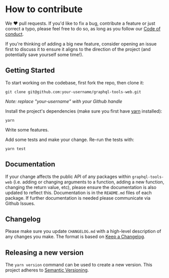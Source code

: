 # How to contribute

We ❤️ pull requests. If you'd like to fix a bug, contribute a feature or
just correct a typo, please feel free to do so, as long as you follow
our [Code of conduct](https://github.com/Shopify/graphql-tools-web/blob/master/CODE_OF_CONDUCT.md).

If you're thinking of adding a big new feature, consider opening an
issue first to discuss it to ensure it aligns to the direction of the
project (and potentially save yourself some time!).

## Getting Started

To start working on the codebase, first fork the repo, then clone it:

```
git clone git@github.com:your-username/graphql-tools-web.git
```

_Note: replace "your-username" with your Github handle_

Install the project's dependencies (make sure you first have [yarn](https://yarnpkg.com/) installed):

```
yarn
```

Write some features.

Add some tests and make your change. Re-run the tests with:

```
yarn test
```

## Documentation

If your change affects the public API of any packages within `graphql-tools-web` (i.e. adding or changing arguments to a function, adding a new function, changing the return value, etc), please ensure the documentation is also updated to reflect this. Documentation is in the `README.md` files of each package. If further documentation is needed please communicate via Github Issues.

## Changelog

Please make sure you update `CHANGELOG.md` with a high-level description of any changes you make. The format is based on [Keep a Changelog](http://keepachangelog.com/en/1.0.0/).

## Releasing a new version

The `yarn version` command can be used to create a new version. This project adheres to [Semantic Versioning](http://semver.org/spec/v2.0.0.html).
